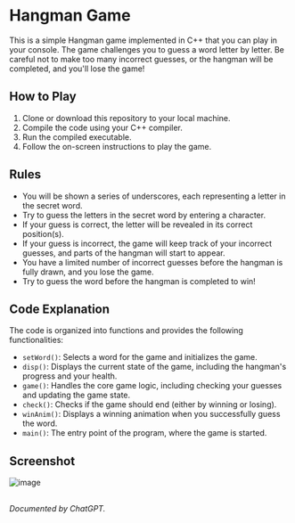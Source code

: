 # Hangman Game

This is a simple Hangman game implemented in C++ that you can play in your console. The game challenges you to guess a word letter by letter. Be careful not to make too many incorrect guesses, or the hangman will be completed, and you'll lose the game!

## How to Play

1. Clone or download this repository to your local machine.
2. Compile the code using your C++ compiler.
3. Run the compiled executable.
4. Follow the on-screen instructions to play the game.

## Rules

- You will be shown a series of underscores, each representing a letter in the secret word.
- Try to guess the letters in the secret word by entering a character.
- If your guess is correct, the letter will be revealed in its correct position(s).
- If your guess is incorrect, the game will keep track of your incorrect guesses, and parts of the hangman will start to appear.
- You have a limited number of incorrect guesses before the hangman is fully drawn, and you lose the game.
- Try to guess the word before the hangman is completed to win!

## Code Explanation

The code is organized into functions and provides the following functionalities:

- `setWord()`: Selects a word for the game and initializes the game.
- `disp()`: Displays the current state of the game, including the hangman's progress and your health.
- `game()`: Handles the core game logic, including checking your guesses and updating the game state.
- `check()`: Checks if the game should end (either by winning or losing).
- `winAnim()`: Displays a winning animation when you successfully guess the word.
- `main()`: The entry point of the program, where the game is started.

## Screenshot
![image](https://github.com/WajeehaTahir/Hangman/assets/88159584/95687f6f-983d-4b9d-9390-2db6bb2700b1)


## 
_Documented by ChatGPT._
